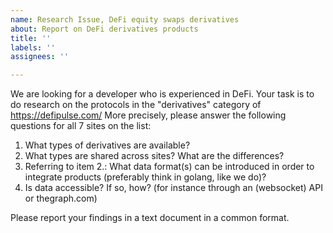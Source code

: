 ```yaml
---
name: Research Issue, DeFi equity swaps derivatives 
about: Report on DeFi derivatives products
title: ''
labels: ''
assignees: ''

---
```


We are looking for a developer who is experienced in DeFi. Your task is to do research on the protocols in the "derivatives" category of https://defipulse.com/
More precisely, please answer the following questions for all 7 sites on the list:

1. What types of derivatives are available?
2. What types are shared across sites? What are the differences?
3. Referring to item 2.:  What data format(s) can be introduced in order to integrate products (preferably think in golang, like we do)?
4. Is data accessible? If so, how? (for instance through an (websocket) API or thegraph.com)

Please report your findings in a text document in a common format.
